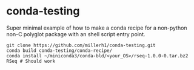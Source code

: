 # conda-testing
Super minimal example of how to make a conda recipe for a non-python non-C polyglot package with an shell script entry point. 

```
git clone https://github.com/millerh1/conda-testing.git
conda build conda-testing/conda-recipe/
conda install ~/miniconda3/conda-bld/<your_OS>/rseq-1.0.0-0.tar.bz2
RSeq # Should work
```
